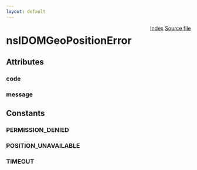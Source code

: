 ```yaml
---
layout: default
---
```

<div class='links' style='float:right'><a href="../index.html">Index</a>
<a href="http://dxr.mozilla.org/mozilla-central/source/dom/interfaces/geolocation/nsIDOMGeoPositionError.idl">Source file</a>
</div>

# nsIDOMGeoPositionError #

## Attributes ##

### code ###

### message ###

## Constants ##

### PERMISSION_DENIED ###

### POSITION_UNAVAILABLE ###

### TIMEOUT ###
